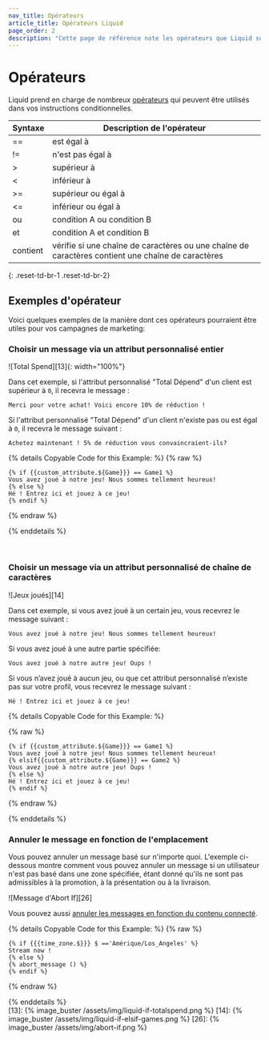 ```yaml
---
nav_title: Opérateurs
article_title: Opérateurs Liquid
page_order: 2
description: "Cette page de référence note les opérateurs que Liquid supporte, ainsi que les exemples pertinents."
---
```


# Opérateurs

Liquid prend en charge de nombreux [opérateurs][25] qui peuvent être utilisés dans vos instructions conditionnelles.

| Syntaxe  | Description de l'opérateur                                                                        |
| -------- | ------------------------------------------------------------------------------------------------- |
| ==       | est égal à                                                                                        |
| !=       | n'est pas égal à                                                                                  |
| >        | supérieur à                                                                                       |
| <        | inférieur à                                                                                       |
| >=       | supérieur ou égal à                                                                               |
| <=       | inférieur ou égal à                                                                               |
| ou       | condition A ou condition B                                                                        |
| et       | condition A et condition B                                                                        |
| contient | vérifie si une chaîne de caractères ou une chaîne de caractères contient une chaîne de caractères |
{: .reset-td-br-1 .reset-td-br-2}

## Exemples d'opérateur

Voici quelques exemples de la manière dont ces opérateurs pourraient être utiles pour vos campagnes de marketing:

### Choisir un message via un attribut personnalisé entier

!\[Total Spend\]\[13\]{: width="100%"}

Dans cet exemple, si l'attribut personnalisé "Total Dépend" d'un client est supérieur à `0`, il recevra le message :

```
Merci pour votre achat! Voici encore 10% de réduction !
```
Si l'attribut personnalisé "Total Dépend" d'un client n'existe pas ou est égal à `0`, il recevra le message suivant :

```
Achetez maintenant ! 5% de réduction vous convaincraient-ils?
```

{% details Copyable Code for this Example: %}
{% raw %}

```liquid
{% if {{custom_attribute.${Game}}} == Game1 %}
Vous avez joué à notre jeu! Nous sommes tellement heureux!
{% else %}
Hé ! Entrez ici et jouez à ce jeu!
{% endif %}
```
{% endraw %}

{% enddetails %}

<br>

### Choisir un message via un attribut personnalisé de chaîne de caractères

!\[Jeux joués\]\[14\]

Dans cet exemple, si vous avez joué à un certain jeu, vous recevrez le message suivant :

```
Vous avez joué à notre jeu! Nous sommes tellement heureux!
```

Si vous avez joué à une autre partie spécifiée:

```
Vous avez joué à notre autre jeu! Oups !
```

Si vous n’avez joué à aucun jeu, ou que cet attribut personnalisé n’existe pas sur votre profil, vous recevrez le message suivant :

```
Hé ! Entrez ici et jouez à ce jeu!
```

{% details Copyable Code for this Example: %}

{% raw %}

```liquid
{% if {{custom_attribute.${Game}}} == Game1 %}
Vous avez joué à notre jeu! Nous sommes tellement heureux!
{% elsif{{custom_attribute.${Game}}} == Game2 %}
Vous avez joué à notre autre jeu! Oups !
{% else %}
Hé ! Entrez ici et jouez à ce jeu!
{% endif %}
```
{% endraw %}

{% enddetails %}
<br>

### Annuler le message en fonction de l'emplacement

Vous pouvez annuler un message basé sur n'importe quoi. L'exemple ci-dessous montre comment vous pouvez annuler un message si un utilisateur n'est pas basé dans une zone spécifiée, étant donné qu'ils ne sont pas admissibles à la promotion, à la présentation ou à la livraison.

!\[Message d'Abort If\]\[26\]

Vous pouvez aussi [annuler les messages en fonction du contenu connecté][1].

{% details Copyable Code for this Example: %}
{% raw %}
```liquid
{% if {{{time_zone.$}}} $ =='Amérique/Los_Angeles' %}
Stream now !
{% else %}
{% abort_message () %}
{% endif %}
```
{% endraw %}

{% enddetails %}
<br>
[13]: {% image_buster /assets/img/liquid-if-totalspend.png %} [14]: {% image_buster /assets/img/liquid-if-elsif-games.png %} [26]: {% image_buster /assets/img/abort-if.png %}


[1]: {{site.baseurl}}/user_guide/personalization_and_dynamic_content/connected_content/aborting_connected_content/
[25]: https://docs.shopify.com/themes/liquid/basics/operators
